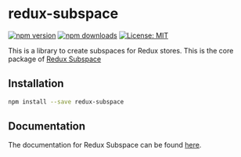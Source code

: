 # redux-subspace

[![npm version](https://img.shields.io/npm/v/redux-subspace.svg?style=flat-square)](https://www.npmjs.com/package/redux-subspace)
[![npm downloads](https://img.shields.io/npm/dm/redux-subspace.svg?style=flat-square)](https://www.npmjs.com/package/redux-subspace)
[![License: MIT](https://img.shields.io/npm/l/redux-subspace.svg?style=flat-square)](LICENSE)

This is a library to create subspaces for Redux stores. This is the core package of [Redux Subspace](/)

## Installation

```sh
npm install --save redux-subspace
```

## Documentation

The documentation for Redux Subspace can be found [here](/docs/README.md).
